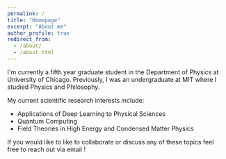 ```yaml
---
permalink: /
title: "Homepage"
excerpt: "About me"
author_profile: true
redirect_from: 
  - /about/
  - /about.html
---
```



I'm currently a fifth year graduate student in the Department of Physics at University of Chicago. Previously, I was an undergraduate at MIT where I studied Physics and Philosophy.  

My current scientific research interests include:
* Applications of Deep Learning to Physical Sciences
* Quantum Computing
* Field Theories in High Energy and Condensed Matter Physics
 

If you would like to like to collaborate or discuss any of these topics feel free to reach out via email ! 
